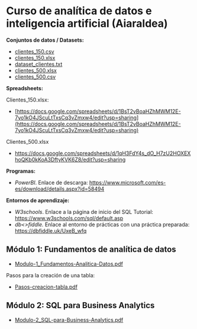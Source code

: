 # Curso de analítica de datos e inteligencia artificial (Aiaraldea)

**Conjuntos de datos / Datasets:**

- [clientes_150.csv](https://github.com/user-attachments/files/23003673/clientes_150.csv)
- [clientes_150.xlsx](https://github.com/user-attachments/files/23003675/clientes_150.xlsx)
- [dataset_clientes.txt](https://github.com/user-attachments/files/23003678/dataset_clientes.txt)
- [clientes_500.xlsx](https://github.com/user-attachments/files/23003677/clientes_500.xlsx)
- [clientes_500.csv](https://github.com/user-attachments/files/23003676/clientes_500.csv)


**Spreadsheets:**

Clientes_150.xlsx:
- [https://docs.google.com/spreadsheets/d/1BsT2vBoaHZhMWM12E-7yo1kO4JScuLtTxsCq3vZmxw4/edit?usp=sharing](https://docs.google.com/spreadsheets/d/1BsT2vBoaHZhMWM12E-7yo1kO4JScuLtTxsCq3vZmxw4/edit?usp=sharing)

Clientes_500.xlsx

- https://docs.google.com/spreadsheets/d/1qH3FdY4s_dO_H7zU2HOXEXhoQKb0kKoA3DftyKVK6Z8/edit?usp=sharing

**Programas:**

- *PowerBI*. Enlace de descarga: https://www.microsoft.com/es-es/download/details.aspx?id=58494

**Entornos de aprendizaje:**

- *W3schools*. Enlace a la página de inicio del SQL Tutorial: https://www.w3schools.com/sql/default.asp
- *db<>fiddle.* Enlace al entorno de prácticas con una práctica preparada: https://dbfiddle.uk/UxeB_wfq

## Módulo 1: Fundamentos de analítica de datos

- [Modulo-1_Fundamentos-Analitica-Datos.pdf](https://github.com/user-attachments/files/22992199/Modulo-1_Fundamentos-Analitica-Datos.pdf)


Pasos para la creación de una tabla:

- [Pasos-creacion-tabla.pdf](https://github.com/user-attachments/files/23059966/Pasos-creacion-tabla.pdf)


## Módulo 2: SQL para Business Analytics

- [Modulo-2_SQL-para-Business-Analytics.pdf](https://github.com/user-attachments/files/23059578/Modulo-2_SQL-para-Business-Analytics.pdf)
 

